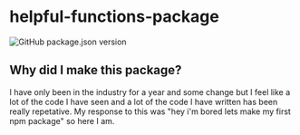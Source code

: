 # helpful-functions-package

![GitHub package.json version](https://img.shields.io/github/package-json/v/iyanez2314/helpful-functions-package)

## Why did I make this package?
I have only been in the industry for a year and some change but I feel like a lot of the code I have seen and a lot of the code I have written has been really repetative. My response to this was "hey i'm bored lets make my first npm package" so here I am.
